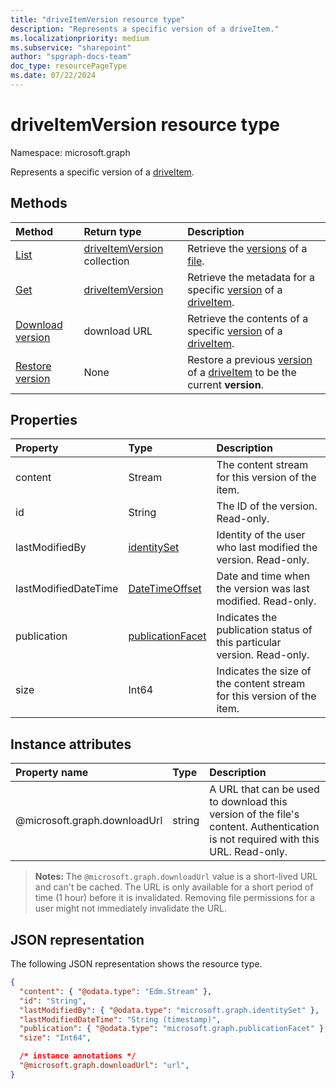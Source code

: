 ```yaml
---
title: "driveItemVersion resource type"
description: "Represents a specific version of a driveItem."
ms.localizationpriority: medium
ms.subservice: "sharepoint"
author: "spgraph-docs-team"
doc_type: resourcePageType
ms.date: 07/22/2024
---
```


# driveItemVersion resource type

Namespace: microsoft.graph

Represents a specific version of a [driveItem](driveitem.md).

## Methods

| Method | Return type | Description |
|:---|:---|:---|
| [List](../api/driveitem-list-versions.md)                           | [driveItemVersion](../resources/driveitemversion.md) collection | Retrieve the [versions](../resources/driveitemversion.md) of a [file](../resources/driveitem.md).|
| [Get](../api/driveitemversion-get.md)                                | [driveItemVersion](../resources/driveitemversion.md) | Retrieve the metadata for a specific [version](../resources/driveitemversion.md) of a [driveItem](../resources/driveitem.md).|
| [Download version](../api/driveitemversion-get-contents.md)                  | download URL | Retrieve the contents of a specific [version](../resources/driveitemversion.md) of a [driveItem](../resources/driveitem.md). |
| [Restore version](../api/driveitemversion-restoreversion.md)                        | None | Restore a previous [version](../resources/driveitemversion.md) of a [driveItem](../resources/driveitem.md) to be the current **version**.|

## Properties

|      Property        |                         Type                         |                               Description                               |
| :------------------- | :--------------------------------------------------- | :---------------------------------------------------------------------- |
| content              | Stream                                               | The content stream for this version of the item.                        |
| id                   | String                                               | The ID of the version. Read-only.                                       |
| lastModifiedBy       | [identitySet](../resources/identityset.md)           | Identity of the user who last modified the version. Read-only.          |
| lastModifiedDateTime | [DateTimeOffset](../resources/timestamp.md)          | Date and time when the version was last modified. Read-only.            |
| publication          | [publicationFacet](../resources/publicationfacet.md) | Indicates the publication status of this particular version. Read-only. |
| size                 | Int64                                                | Indicates the size of the content stream for this version of the item.  |


## Instance attributes

| Property name                     | Type   | Description
|:----------------------------------|:-------|:--------------------------------
| @microsoft.graph.downloadUrl      | string | A URL that can be used to download this version of the file's content. Authentication is not required with this URL. Read-only.

>**Notes:**
>The `@microsoft.graph.downloadUrl` value is a short-lived URL and can't be cached. The URL is only available for a short period of time (1 hour) before it is invalidated.
Removing file permissions for a user might not immediately invalidate the URL.

## JSON representation

The following JSON representation shows the resource type.

<!--{
  "blockType": "resource",
  "baseType": "microsoft.graph.baseItemVersion",
  "@odata.type": "microsoft.graph.driveItemVersion",
  "@type.aka": "oneDrive.driveItemVersion"
}-->

```json
{
  "content": { "@odata.type": "Edm.Stream" },
  "id": "String",
  "lastModifiedBy": { "@odata.type": "microsoft.graph.identitySet" },
  "lastModifiedDateTime": "String (timestamp)",
  "publication": { "@odata.type": "microsoft.graph.publicationFacet" },
  "size": "Int64",

  /* instance annotations */
  "@microsoft.graph.downloadUrl": "url",
}
```


<!-- {
  "type": "#page.annotation",
  "description": "The version facet provides information about the properties of a file version.",
  "keywords": "version,versions,version-history,history",
  "section": "documentation",
  "tocPath": "Facets/Version"
} -->
